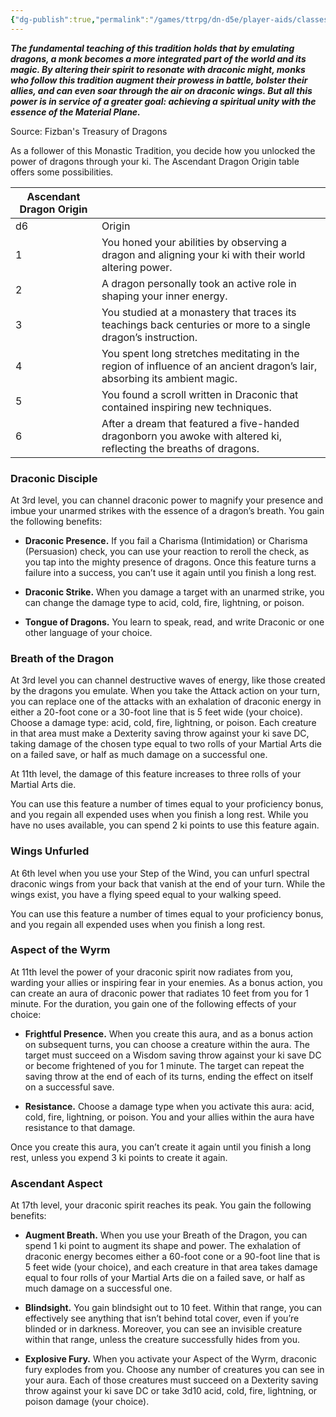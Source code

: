 ```yaml
---
{"dg-publish":true,"permalink":"/games/ttrpg/dn-d5e/player-aids/classes/class-specialisations/monk-way-of-the-ancestral-dragon/","tags":["Sub-Class","TTRPG/DND/5e"],"noteIcon":""}
---
```



**_The fundamental teaching of this tradition holds that by emulating dragons, a monk becomes a more integrated part of the world and its magic. By altering their spirit to resonate with draconic might, monks who follow this tradition augment their prowess in battle, bolster their allies, and can even soar through the air on draconic wings. But all this power is in service of a greater goal: achieving a spiritual unity with the essence of the Material Plane._**

Source: Fizban's Treasury of Dragons

As a follower of this Monastic Tradition, you decide how you unlocked the power of dragons through your ki. The Ascendant Dragon Origin table offers some possibilities.

|Ascendant Dragon Origin|   |
|---|---|
|d6|Origin|
|1|You honed your abilities by observing a dragon and aligning your ki with their world altering power.|
|2|A dragon personally took an active role in shaping your inner energy.|
|3|You studied at a monastery that traces its teachings back centuries or more to a single dragon’s instruction.|
|4|You spent long stretches meditating in the region of influence of an ancient dragon’s lair, absorbing its ambient magic.|
|5|You found a scroll written in Draconic that contained inspiring new techniques.|
|6|After a dream that featured a five-handed dragonborn you awoke with altered ki, reflecting the breaths of dragons.|

### Draconic Disciple

At 3rd level, you can channel draconic power to magnify your presence and imbue your unarmed strikes with the essence of a dragon’s breath. You gain the following benefits:

- **Draconic Presence.** If you fail a Charisma (Intimidation) or Charisma (Persuasion) check, you can use your reaction to reroll the check, as you tap into the mighty presence of dragons. Once this feature turns a failure into a success, you can’t use it again until you finish a long rest.

- **Draconic Strike.** When you damage a target with an unarmed strike, you can change the damage type to acid, cold, fire, lightning, or poison.

- **Tongue of Dragons.** You learn to speak, read, and write Draconic or one other language of your choice.

### Breath of the Dragon

At 3rd level you can channel destructive waves of energy, like those created by the dragons you emulate. When you take the Attack action on your turn, you can replace one of the attacks with an exhalation of draconic energy in either a 20-foot cone or a 30-foot line that is 5 feet wide (your choice). Choose a damage type: acid, cold, fire, lightning, or poison. Each creature in that area must make a Dexterity saving throw against your ki save DC, taking damage of the chosen type equal to two rolls of your Martial Arts die on a failed save, or half as much damage on a successful one.

At 11th level, the damage of this feature increases to three rolls of your Martial Arts die.

You can use this feature a number of times equal to your proficiency bonus, and you regain all expended uses when you finish a long rest. While you have no uses available, you can spend 2 ki points to use this feature again.

### Wings Unfurled

At 6th level when you use your Step of the Wind, you can unfurl spectral draconic wings from your back that vanish at the end of your turn. While the wings exist, you have a flying speed equal to your walking speed.

You can use this feature a number of times equal to your proficiency bonus, and you regain all expended uses when you finish a long rest.

### Aspect of the Wyrm

At 11th level the power of your draconic spirit now radiates from you, warding your allies or inspiring fear in your enemies. As a bonus action, you can create an aura of draconic power that radiates 10 feet from you for 1 minute. For the duration, you gain one of the following effects of your choice:

- **Frightful Presence.** When you create this aura, and as a bonus action on subsequent turns, you can choose a creature within the aura. The target must succeed on a Wisdom saving throw against your ki save DC or become frightened of you for 1 minute. The target can repeat the saving throw at the end of each of its turns, ending the effect on itself on a successful save.

- **Resistance.** Choose a damage type when you activate this aura: acid, cold, fire, lightning, or poison. You and your allies within the aura have resistance to that damage.

Once you create this aura, you can’t create it again until you finish a long rest, unless you expend 3 ki points to create it again.

### Ascendant Aspect

At 17th level, your draconic spirit reaches its peak. You gain the following benefits:

- **Augment Breath.** When you use your Breath of the Dragon, you can spend 1 ki point to augment its shape and power. The exhalation of draconic energy becomes either a 60-foot cone or a 90-foot line that is 5 feet wide (your choice), and each creature in that area takes damage equal to four rolls of your Martial Arts die on a failed save, or half as much damage on a successful one.

- **Blindsight.** You gain blindsight out to 10 feet. Within that range, you can effectively see anything that isn’t behind total cover, even if you’re blinded or in darkness. Moreover, you can see an invisible creature within that range, unless the creature successfully hides from you.

- **Explosive Fury.** When you activate your Aspect of the Wyrm, draconic fury explodes from you. Choose any number of creatures you can see in your aura. Each of those creatures must succeed on a Dexterity saving throw against your ki save DC or take 3d10 acid, cold, fire, lightning, or poison damage (your choice).